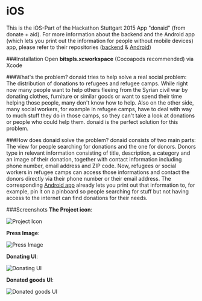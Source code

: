 # iOS
This is the iOS-Part of the Hackathon Stuttgart 2015 App "donaid" (from donate + aid). For more information about the backend and the Android app (which lets you print out the information for people without mobile devices) app, please refer to their repositories ([backend](https://github.com/HStg2015/backend) & [Android](https://github.com/HStg2015/Android))

###Installation
Open **bitspls.xcworkspace** (Cocoapods recommended) via Xcode

###What's the problem?
donaid tries to help solve a real social problem: The distribution of donations to refugees and refugee camps. While right now many people want to help others fleeing from the Syrian civil war by donating clothes, furniture or similar goods or want to spend their time helping those people, many don't know how to help. Also on the other side, many social workers, for example in refugee camps, have to deal with way to much stuff they do in those camps, so they can't take a look at donations or people who could help them. donaid is the perfect solution for this problem.

###How does donaid solve the problem?
donaid consists of two main parts: The view for people searching for donations and the one for donors. Donors type in relevant information consisting of title, description, a category and an image of their donation, together with contact information including phone number, email address and ZIP code. Now, refugees or social workers in refugee camps can access those informations and contact the donors directly via their phone number or their email address. The corresponding [Android app](https://github.com/HStg2015/Android) already lets you print out that information to, for example, pin it on a pinboard so people searching for stuff but not having access to the internet can find donations for their needs.

###Screenshots
**The Project icon**:

![Project Icon](https://raw.github.com/HStg2015/iOS/master/ProjectIcon.png "Project Icon")

**Press Image**:

![Press Image](https://raw.github.com/HStg2015/iOS/master/Image1.png "Press Image")

**Donating UI**:

![Donating UI](https://raw.github.com/HStg2015/iOS/master/Image3.png "Donating UI")

**Donated goods UI**:

![Donated goods UI](https://raw.github.com/HStg2015/iOS/master/Image2.png "Donated goods UI")

